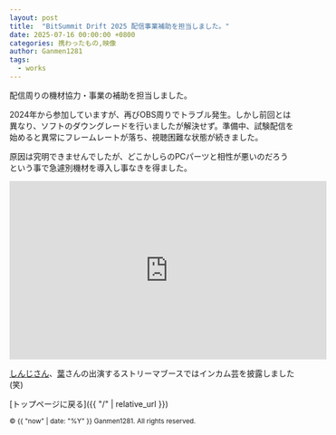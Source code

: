 ```yaml
---
layout: post
title:  "BitSummit Drift 2025 配信事業補助を担当しました。"
date: 2025-07-16 00:00:00 +0800
categories: 携わったもの,映像
author: Ganmen1281
tags:
  - works
---
```

配信周りの機材協力・事業の補助を担当しました。

2024年から参加していますが、再びOBS周りでトラブル発生。しかし前回とは異なり、ソフトのダウングレードを行いましたが解決せず。準備中、試験配信を始めると異常にフレームレートが落ち、視聴困難な状態が続きました。

原因は究明できませんでしたが、どこかしらのPCパーツと相性が悪いのだろうという事で急遽別機材を導入し事なきを得ました。

<iframe width="560" height="315" src="https://www.youtube.com/embed/ow7sV8tdWkw?si=nalBhglqP3_KOgdX&amp;start=13083" title="YouTube video player" frameborder="0" allow="accelerometer; autoplay; clipboard-write; encrypted-media; gyroscope; picture-in-picture; web-share" referrerpolicy="strict-origin-when-cross-origin" allowfullscreen></iframe>

[しんじさん]、[葉]さんの出演するストリーマブースではインカム芸を披露しました(笑)

 [トップページに戻る]({{ "/" | relative_url }})

[原口沙輔]: https://x.com/sasuke_maschine
[羽坂]: https://x.com/castro_2034
[CDs]: http://cds-inter.net/
[Annie beatz]: https://x.com/Annie_beatz
[コブトリ]: https://x.com/mellorine062
[しんじさん]:https://x.com/Shinjisan_XD?ref_src=twsrc%5Egoogle%7Ctwcamp%5Eserp%7Ctwgr%5Eauthor
[葉]:https://x.com/yohdayo?ref_src=twsrc%5Egoogle%7Ctwcamp%5Eserp%7Ctwgr%5Eauthor

[GALLERIA]: https://galleria.net/
[Ableton]: https://www.ableton.com/ja/
[Steinberg]: https://www.steinberg.net/ja/
[ツミキ]: https://x.com/_23ki_?lang=ja

[BMPCC4K]:https://www.blackmagicdesign.com/jp/products/blackmagicpocketcinemacamera/techspecs/W-CIN-12

[Gopro Hero11]: https://gopro.com/ja/jp/shop/cameras/hero11-black/CHDHX-111-master.html?srsltid=AfmBOopWZ_rga1FrAcFnoEUS-k9RSzLXA4XO0q1BUu6YuOaVNGcU4aVH

[ZV-e10]: https://www.sony.jp/ichigan/products/ZV-E10/?srsltid=AfmBOoqQk4jE4BXYQD27RKQleQDc7RtuHGnxvSEA4v4-ytuVgt_duoLh

[ATEM Mini Pro]: https://www.blackmagicdesign.com/jp/products/atemmini/techspecs/W-APS-14

[V-8HD]: https://proav.roland.com/jp/products/v-8hd/

<p><small>&copy; {{ "now" | date: "%Y" }} Ganmen1281. All rights reserved.</small></p>